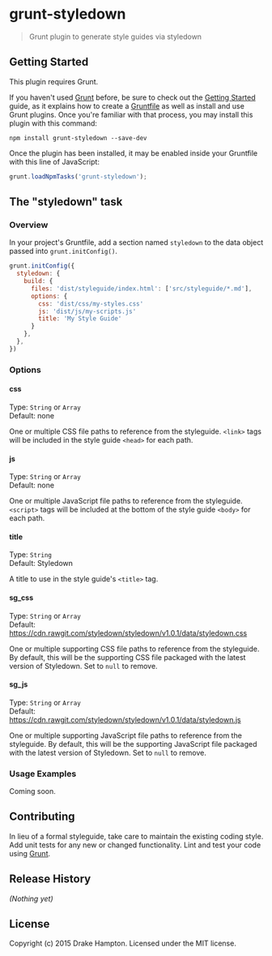 # grunt-styledown

> Grunt plugin to generate style guides via styledown

## Getting Started
This plugin requires Grunt.

If you haven't used [Grunt](http://gruntjs.com/) before, be sure to check out the [Getting Started](http://gruntjs.com/getting-started) guide, as it explains how to create a [Gruntfile](http://gruntjs.com/sample-gruntfile) as well as install and use Grunt plugins. Once you're familiar with that process, you may install this plugin with this command:

```shell
npm install grunt-styledown --save-dev
```

Once the plugin has been installed, it may be enabled inside your Gruntfile with this line of JavaScript:

```js
grunt.loadNpmTasks('grunt-styledown');
```

## The "styledown" task

### Overview
In your project's Gruntfile, add a section named `styledown` to the data object passed into `grunt.initConfig()`.

```js
grunt.initConfig({
  styledown: {
    build: {
      files: 'dist/styleguide/index.html': ['src/styleguide/*.md'],
      options: {
        css: 'dist/css/my-styles.css'
        js: 'dist/js/my-scripts.js'
        title: 'My Style Guide'
      }
    },
  },
})
```

### Options

#### css
Type: `String` or `Array`  
Default: none

One or multiple CSS file paths to reference from the styleguide. `<link>` tags will be included in the style guide `<head>` for each path.

#### js
Type: `String` or `Array`  
Default: none

One or multiple JavaScript file paths to reference from the styleguide. `<script>` tags will be included at the bottom of the style guide `<body>` for each path.

#### title
Type: `String`  
Default: Styledown

A title to use in the style guide's `<title>` tag.

#### sg_css
Type: `String` or `Array`  
Default: https://cdn.rawgit.com/styledown/styledown/v1.0.1/data/styledown.css

One or multiple supporting CSS file paths to reference from the styleguide. By default, this will be the supporting CSS file packaged with the latest version of Styledown. Set to `null` to remove.

#### sg_js
Type: `String` or `Array`  
Default: https://cdn.rawgit.com/styledown/styledown/v1.0.1/data/styledown.js

One or multiple supporting JavaScript file paths to reference from the styleguide. By default, this will be the supporting JavaScript file packaged with the latest version of Styledown. Set to `null` to remove.

### Usage Examples
Coming soon.

## Contributing
In lieu of a formal styleguide, take care to maintain the existing coding style. Add unit tests for any new or changed functionality. Lint and test your code using [Grunt](http://gruntjs.com/).

## Release History
_(Nothing yet)_

## License
Copyright (c) 2015 Drake Hampton. Licensed under the MIT license.
